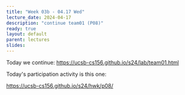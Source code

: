 ```yaml
---
title: "Week 03b - 04.17 Wed"
lecture_date: 2024-04-17
description: "continue team01 (P08)"
ready: true
layout: default
parent: lectures
slides:
---
```


Today we continue: <https://ucsb-cs156.github.io/s24/lab/team01.html>

Today's participation activity is this one:

<https://ucsb-cs156.github.io/s24/hwk/p08/>


